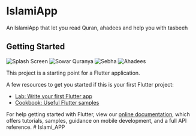 # IslamiApp

An IslamiApp that let you read Quran, ahadees and help you with tasbeeh

## Getting Started

![Splash Screen](https://user-images.githubusercontent.com/65240061/129485225-453817c5-9ab8-4214-b4ca-eedabb7e3ed8.jpeg)
![Sowar Quranya](https://user-images.githubusercontent.com/65240061/129485234-e5d206a6-66c7-4fa1-8553-dca3aae55729.jpeg)
![Sebha](https://user-images.githubusercontent.com/65240061/129485237-fe24b71b-653d-4f2d-ac05-07186cc61ef8.jpeg)
![Ahadees](https://user-images.githubusercontent.com/65240061/129485249-2c71530c-1969-4bbc-8698-a454a1dff8e1.jpeg)


This project is a starting point for a Flutter application.

A few resources to get you started if this is your first Flutter project:

- [Lab: Write your first Flutter app](https://flutter.dev/docs/get-started/codelab)
- [Cookbook: Useful Flutter samples](https://flutter.dev/docs/cookbook)

For help getting started with Flutter, view our
[online documentation](https://flutter.dev/docs), which offers tutorials,
samples, guidance on mobile development, and a full API reference.
#   I s l a m i _ A P P  
 